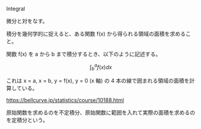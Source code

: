 Integral

微分と対をなす。

積分を幾何学的に捉えると、ある関数 f(x) から得られる領域の面積を求めること。

関数 f(x) を a から b まで積分するとき、以下のように記述する。

$$
\int_{b}^a f(x) dx
$$

これは x = a, x = b, y = f(x), y = 0 (x 軸) の 4 本の線で囲まれる領域の面積を計算している。

https://bellcurve.jp/statistics/course/10188.html

原始関数を求めるのを不定積分、原始関数に範囲を入れて実際の面積を求めるのを定積分という。
